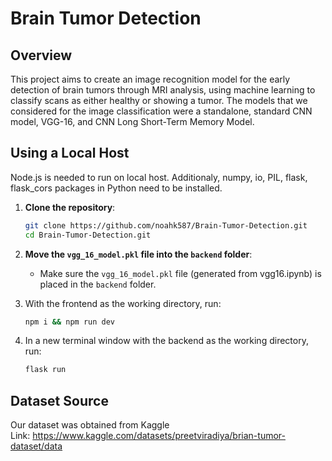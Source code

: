 # Brain Tumor Detection
## Overview
This project aims to create an image recognition model for the early detection of brain tumors through MRI analysis, using machine learning to classify scans as either healthy or showing a tumor. The models that we considered for the image classification were a standalone, standard CNN model, VGG-16, and CNN Long Short-Term Memory Model.


## Using a Local Host
Node.js is needed to run on local host. Additionaly, numpy, io, PIL, flask, flask_cors packages in Python need to be installed.
1. **Clone the repository**:
    ```bash
    git clone https://github.com/noahk587/Brain-Tumor-Detection.git
    cd Brain-Tumor-Detection.git
2. **Move the `vgg_16_model.pkl` file into the `backend` folder**:

    - Make sure the `vgg_16_model.pkl` file (generated from vgg16.ipynb) is placed in the `backend` folder.
3. With the frontend as the working directory, run:
   ```bash
   npm i && npm run dev
4. In a new terminal window with the backend as the working directory, run:
   ```bash
   flask run

## Dataset Source
Our dataset was obtained from Kaggle  
Link: https://www.kaggle.com/datasets/preetviradiya/brian-tumor-dataset/data
